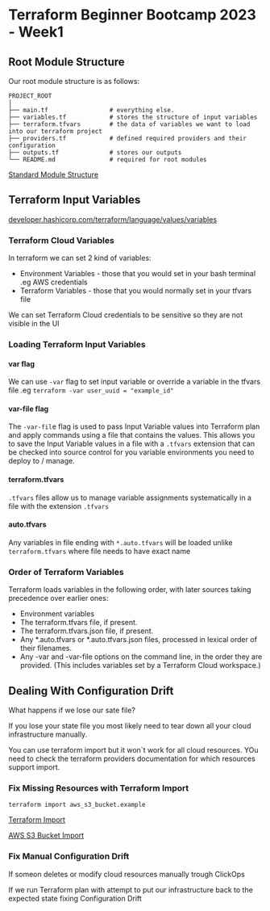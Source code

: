 # Terraform Beginner Bootcamp 2023 - Week1

## Root Module Structure
Our root module structure is as follows:
```
PROJECT_ROOT
│
├── main.tf                 # everything else.
├── variables.tf            # stores the structure of input variables
├── terraform.tfvars        # the data of variables we want to load into our terraform project
├── providers.tf            # defined required providers and their configuration
├── outputs.tf              # stores our outputs
└── README.md               # required for root modules
```

[Standard Module Structure](https://developer.hashicorp.com/terraform/language/modules/develop/structure)


## Terraform Input Variables

[developer.hashicorp.com/terraform/language/values/variables](https://developer.hashicorp.com/terraform/language/values/variables)

### Terraform Cloud Variables

In terraform we can set 2 kind of variables:

- Environment Variables - those that you would set in your bash terminal .eg AWS credentials
- Terraform Variables - those that you would normally set in your tfvars file

We can set Terraform Cloud credentials to be sensitive so they are not visible in the UI

### Loading Terraform Input Variables

#### var flag
We can use `-var` flag to set input variable or override a variable in the tfvars file .eg `terraform -var user_uuid = "example_id"`

#### var-file flag

The `-var-fil`e flag is used to pass Input Variable values into Terraform plan and apply commands using a file that contains the values. This allows you to save the Input Variable values in a file with a `.tfvars` extension that can be checked into source control for you variable environments you need to deploy to / manage.

#### terraform.tfvars
`.tfvars` files allow us to manage variable assignments systematically in a file with the extension `.tfvars`

#### auto.tfvars
Any variables in file ending with `*.auto.tfvars` will be loaded unlike `terraform.tfvars` where file needs to have exact name

### Order of Terraform Variables

Terraform loads variables in the following order, with later sources taking precedence over earlier ones:

- Environment variables
- The terraform.tfvars file, if present.
- The terraform.tfvars.json file, if present.
- Any *.auto.tfvars or *.auto.tfvars.json files, processed in lexical order of their filenames.
- Any -var and -var-file options on the command line, in the order they are provided. (This includes variables set by a Terraform Cloud workspace.)


## Dealing With Configuration Drift

What happens if we lose our sate file?

If you lose your state file you most likely need to tear down all your cloud infrastructure manually.

You can use terraform import but it won`t work for all cloud resources. YOu need to check the terraform providers documentation for which resources support import.

### Fix Missing Resources with Terraform Import

`terraform import aws_s3_bucket.example`

[Terraform Import](https://developer.hashicorp.com/terraform/cli/import)

[AWS S3 Bucket Import](https://registry.terraform.io/providers/hashicorp/aws/latest/docs/resources/s3_bucket#import)

### Fix Manual Configuration Drift

If someon deletes or modify cloud resources manually trough ClickOps

If we run Terraform plan with attempt to put our infrastructure back to the expected state fixing Configuration Drift